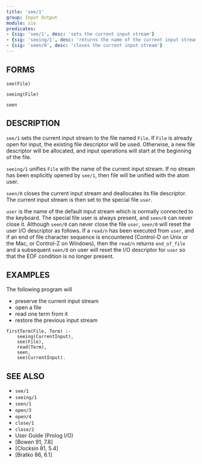 ```yaml
---
title: 'see/1'
group: Input Output
module: sio
predicates:
- {sig: 'see/1', desc: 'sets the current input stream'}
- {sig: 'seeing/1', desc: 'returns the name of the current input stream'}
- {sig: 'seen/0', desc: 'closes the current input stream'}
---
```


## FORMS

```
see(File)

seeing(File)

seen
```

## DESCRIPTION

`see/1` sets the current input stream to the file named `File`. If `File` is already open for input, the existing file descriptor will be used. Otherwise, a new file descriptor will be allocated, and input operations will start at the beginning of the file.

`seeing/1` unifies `File` with the name of the current input stream. If no stream has been explicitly opened by `see/1`, then file will be unified with the atom user.

`seen/0` closes the current input stream and deallocates its file descriptor. The current input stream is then set to the special file
`user`.


`user` is the name of the default input stream which is normally connected to the keyboard. The special file user is always present, and `seen/0` can never close it. Although `seen/0` can never close the file `user`, `seen/0` will reset the user I/O descriptor as follows. If a `read/n` has been executed from `user`, and if an end of file character sequence is encountered (Control-D on Unix or the Mac, or Control-Z on Windows), then the `read/n` returns `end_of_file` and a subsequent `seen/0` on user will reset the I/O descriptor for `user` so that the EOF condition is no longer present.


## EXAMPLES

The following program will

- preserve the current input stream
- open a file
- read one term from it
- restore the previous input stream

```
firstTerm(File, Term) :-
    seeing(CurrentInput),
    see(File),
    read(Term),
    seen,
    see(CurrentInput).
```

## SEE ALSO

- `see/1`
- `seeing/1`
- `seen/1`
- `open/3`
- `open/4`
- `close/1`
- `close/2`
- User Guide (Prolog I/O)  
- [Bowen 91, 7.8]  
- [Clocksin 81, 5.4]  
- [Bratko 86, 6.1]
